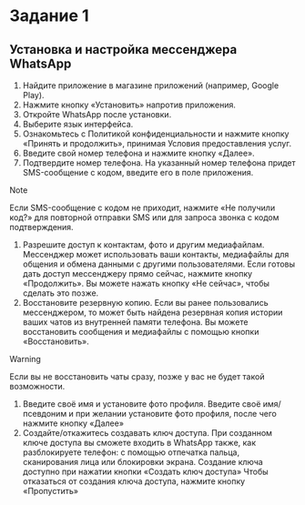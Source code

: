 # Задание 1
## Установка и настройка мессенджера WhatsApp
1. Найдите приложение в магазине приложений (например, Google Play).
1. Нажмите кнопку «Установить» напротив приложения.
1. Откройте WhatsApp после установки.
1. Выберите язык интерфейса.
1. Ознакомьтесь с Политикой конфиденциальности и нажмите кнопку «Принять и продолжить», принимая Условия предоставления услуг.
1. Введите свой номер телефона и нажмите кнопку «Далее».
1. Подтвердите номер телефона.
На указанный номер телефона придет SMS-сообщение с кодом, введите его в поле приложения.
> [!NOTE]
> Если SMS-сообщение с кодом не приходит, нажмите «Не получили код?» для повторной отправки SMS или для запроса звонка с кодом подтверждения.
1. Разрешите доступ к контактам, фото и другим медиафайлам.
Мессенджер может использовать ваши контакты, медиафайлы для общения и обмена данными с другими пользователями. 
Если готовы дать доступ мессенджеру прямо сейчас, нажмите кнопку «Продолжить». 
Вы можете нажать кнопку «Не сейчас», чтобы сделать это позже.
1. Восстановите резервную копию.
Если вы ранее пользовались мессенджером, то может быть найдена резервная копия истории ваших чатов из внутренней памяти телефона.  Вы можете восстановить сообщения и медиафайлы с помощью кнопки «Восстановить».
> [!WARNING]
> Если вы не восстановить чаты сразу, позже у вас не будет такой возможности.
1. Введите своё имя и установите фото профиля.
Введите своё имя/псевдоним и при желании установите фото профиля, после чего нажмите кнопку «Далее»
1. Создайте/откажитесь создавать ключ доступа.
При созданном ключе доступа вы сможете входить в WhatsApp также, как разблокируете телефон: с помощью отпечатка пальца, сканирования лица или блокировки экрана. Создание ключа доступно при нажатии кнопки «Создать ключ доступа»
Чтобы отказаться от создания ключа доступа, нажмите кнопку «Пропустить»
